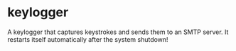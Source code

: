 # keylogger
A keylogger that captures keystrokes and sends them to an SMTP server. It restarts itself automatically after the system shutdown!
